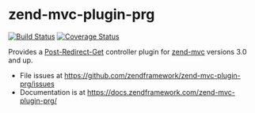 # zend-mvc-plugin-prg

[![Build Status](https://secure.travis-ci.org/zendframework/zend-mvc-plugin-prg.svg?branch=master)](https://secure.travis-ci.org/zendframework/zend-mvc-plugin-prg)
[![Coverage Status](https://coveralls.io/repos/github/zendframework/zend-mvc-plugin-prg/badge.svg?branch=master)](https://coveralls.io/github/zendframework/zend-mvc-plugin-prg?branch=master)

Provides a [Post-Redirect-Get](https://en.wikipedia.org/wiki/Post/Redirect/Get)
controller plugin for [zend-mvc](https://docs.zendframework.com/zend-mvc/)
versions 3.0 and up.

- File issues at https://github.com/zendframework/zend-mvc-plugin-prg/issues
- Documentation is at https://docs.zendframework.com/zend-mvc-plugin-prg/
